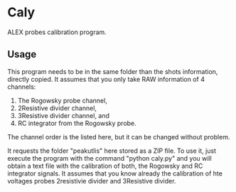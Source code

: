 # Caly

ALEX probes calibration program.


## Usage

This program needs to be in the same folder than the shots information, directly copied. It assumes that you only take RAW information of 4 channels:
1. The Rogowsky probe channel,
2. 2Resistive divider channel,
3. 3Resistive divider channel, and 
4. RC integrator from the Rogowsky probe.

The channel order is the listed here, but it can be changed without problem.

It requests the folder "peakutlis" here stored as a ZIP file. 
To use it, just execute the program with the command "python caly.py" and you will obtain a text file with the calibration of both, the Rogowsky and RC integrator signals. It assumes that you know already the calibration of hte voltages probes 2resistivie divider and 3Resistive divider.
